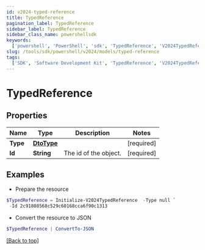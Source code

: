 ```yaml
---
id: v2024-typed-reference
title: TypedReference
pagination_label: TypedReference
sidebar_label: TypedReference
sidebar_class_name: powershellsdk
keywords:
  ['powershell', 'PowerShell', 'sdk', 'TypedReference', 'V2024TypedReference']
slug: /tools/sdk/powershell/v2024/models/typed-reference
tags:
  ['SDK', 'Software Development Kit', 'TypedReference', 'V2024TypedReference']
---
```


# TypedReference

## Properties

| Name     | Type                    | Description           | Notes      |
| -------- | ----------------------- | --------------------- | ---------- |
| **Type** | [**DtoType**](dto-type) |                       | [required] |
| **Id**   | **String**              | The id of the object. | [required] |

## Examples

- Prepare the resource

```powershell
$TypedReference = Initialize-V2024TypedReference  -Type null `
 -Id 2c91808568c529c60168cca6f90c1313
```

- Convert the resource to JSON

```powershell
$TypedReference | ConvertTo-JSON
```

[[Back to top]](#)
